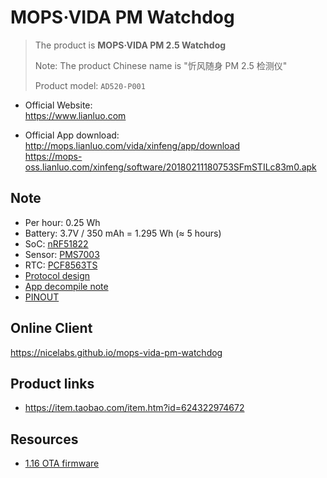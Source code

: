 # MOPS·VIDA PM Watchdog

> The product is **MOPS·VIDA PM 2.5 Watchdog**
>
> Note: The product Chinese name is "忻风随身 PM 2.5 检测仪"
>
> Product model: `AD520-P001`

- Official Website:
  <br><https://www.lianluo.com>

- Official App download:
  <br><http://mops.lianluo.com/vida/xinfeng/app/download>
  <br><https://mops-oss.lianluo.com/xinfeng/software/20180211180753SFmSTILc83m0.apk>

## Note

- Per hour: 0.25 Wh
- Battery: 3.7V / 350 mAh = 1.295 Wh (≈ 5 hours)
- SoC: [nRF51822](https://www.nordicsemi.com/Products/Low-power-short-range-wireless/nRF51822)
- Sensor: [PMS7003](http://www.plantower.com/en/content/?110.html)
- RTC: [PCF8563TS](https://www.nxp.com/products/:PCF8563)
- [Protocol design](docs/protocol-design.md)
- [App decompile note](docs/decompile.md)
- [PINOUT](docs/PINOUT.md)

## Online Client

<https://nicelabs.github.io/mops-vida-pm-watchdog>

## Product links

- <https://item.taobao.com/item.htm?id=624322974672>

## Resources

- [1.16 OTA firmware](docs/firmware/3_16.zip)
